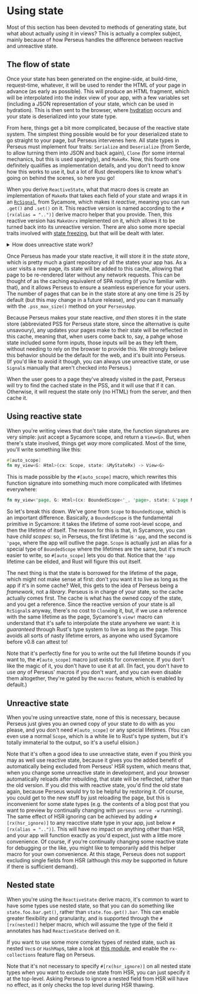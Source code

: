 # Using state

Most of this section has been devoted to methods of generating state, but what about actually *using* it in views? This is actually a complex subject, mainly because of how Perseus handles the difference between reactive and unreactive state.

## The flow of state

Once your state has been generated on the engine-side, at build-time, request-time, whatever, it will be used to render the HTML of your page in advance (as early as possible). This will produce an HTML fragment, which will be interpolated into the index view of your app, with a few variables set (including a JSON representation of your state, which can be used in hydration). This is then sent to the browser, where [hydration](:fundamentals/hydration) occurs and your state is deserialized into your state type.

From here, things get a bit more complicated, because of the reactive state system. The simplest thing possible would be for your deserialized state to go straight to your page, but Perseus intervenes here. All state types in Perseus must implement four traits: `Serialize` and `Deserialize` (from Serde, to allow turning them into JSON and back again), `Clone` (for some internal mechanics, but this is used sparingly), and `MakeRx`. Now, this fourth one definitely qualifies as implementation details, and you don't need to know how this works to use it, but a lot of Rust developers like to know what's going on behind the scenes, so here you go!

When you derive `ReactiveState`, what that macro does is create an implementation of `MakeRx` that takes each field of your state and wraps it in an [`RcSignal`](=reactive/struct.RcSignal@sycamore), from Sycamore, which makes it *reactive*, meaning you can run `.get()` and `.set()` on it. This reactive version is named according to the `#[rx(alias = "..")]` derive macro helper that you provide. Then, this reactive version has `MakeUnrx` implemented on it, which allows it to be turned back into its unreactive version. There are also some more special traits involved with [state freezing](:state/freezing), but that will be dealt with later.

<details>

<summary>How does unreactive state work?</summary>

The `MakeRx` implementation just creates a wrapper that isn't really reactive, and the `MakeUnrx` implementation just removes that wrapper. Yeah, it's that simple.

</details>

Once Perseus has made your state reactive, it will store it in the *state store*, which is pretty much a giant repository of all the states your app has. As a user visits a new page, its state will be added to this cache, allowing that page to be re-rendered later without any network requests. This can be thought of as the caching equivalent of SPA routing (if you're familiar with that), and it allows Perseus to ensure a seamless experience for your users. The number of pages that can be in the state store at any one time is 25 by default (but this may change in a future release), and you can it manually with the `.pss_max_size()` method on your `PerseusApp`.

Because Perseus makes your state reactive, *and then* stores it in the state store (abbreviated PSS for Perseus state store, since the alternative is quite unsavoury), any updates your pages make to their state will be reflected in this cache, meaning that, when users come back to, say, a pahge whose state included some form inputs, those inputs will be as they left them, without needing to rely on the browser to provide this. We strongly believe this behavior should be the default for the web, and it's built into Perseus. (If you'd like to avoid it though, you can always use unreactive state, or use `Signal`s manually that aren't checked into Perseus.)

When the user goes to a page they've already visited in the past, Perseus will try to find the cached state in the PSS, and it will use that if it can. Otherwise, it will request the state only (no HTML) from the server, and then cache it.

## Using reactive state

When you're writing views that don't take state, the function signatures are very simple: just accept a Sycamore scope, and return a `View<G>`. But, when there's state involved, things get *way* more complicated. Most of the time, you'll write something like this:

```rust
#[auto_scope]
fn my_view<G: Html>(cx: Scope, state: &MyStateRx) -> View<G>
```

This is made possible by the `#[auto_scope]` macro, which rewrites this function signature into something much more complicated with lifetimes everywhere:

```rust
fn my_view<'page, G: Html>(cx: BoundedScope<'_, 'page>, state: &'page MyStateRx) -> View<G> 
```

So let's break this down. We've gone from `Scope` to `BoundedScope`, which is an important difference. Basically, a `BoundedScope` is the fundamental primitive in Sycamore: it takes the lifetime of some root-level scope, and then the lifetime of itself. The reason for this is that, in Sycamore, you can have *child scopes*: so, in Perseus, the first lifetime is `'app`, and the second is `'page`, where the app will outlive the page. `Scope` is actually just an alias for a special type of `BoundedScope` where the lifetimes are the same, but it's much easier to write, so `#[auto_scope]` lets you do that. Notice that the `'app` lifetime can be elided, and Rust will figure this out itself.

The next thing is that the state is borrowed for the lifetime of the page, which might not make sense at first: don't you want it to live as long as the app if it's in some cache? Well, this gets to the idea of Perseus being a *framework*, not a *library*. Perseus is in charge of your state, so the cache actually comes first. The cache is what has the owned copy of the state, and you get a reference. Since the reactive version of your state is all `RcSignal`s anyway, there's no cost to `Clone`ing it, but, if we use a reference with the same lifetime as the page, Sycamore's `view!` macro can understand that it's safe to interpolate the state anywhere we want: it is *guaranteed* through Rust's type system to live as long as the page. This avoids all sorts of nasty lifetime errors, as anyone who used Sycamore before v0.8 can attest to!

Note that it's perfectly fine for you to write out the full lifetime bounds if you want to, the `#[auto_scope]` macro just exists for convenience. If you don't like the magic of it, you don't have to use it at all. (In fact, you don't have to use *any* of Perseus' macros if you don't want, and you can even disable them altogether, they're gated by the `macros` feature, which is enabled by default.)

## Unreactive state

When you're using unreactive state, none of this is necessary, because Perseus just gives you an owned copy of your state to do with as you please, and you don't need `#[auto_scope]` or any special lifetimes. (You can even use a normal `Scope`, which is a white lie to Rust's type system, but it's totally immaterial to the output, so it's a useful elision.)

Note that it's often a good idea to use unreactive state, even if you think you may as well use reactive state, because it gives you the added benefit of automatically being excluded from Perseus' HSR system, which means that, when you change some unreactive state in development, and your browser automatically reloads after rebuilding, that state will be reflected, rather than the old version. If you did this with reactive state, you'd find the old state again, because Perseus would try to be helpful by restoring it. Of course, you could get to the new stuff by just reloading the page, but this is inconvenient for some state types (e.g. the contents of a blog post that you want to preview by continually changing with `perseus serve -w` running). The same effect of HSR ignoring can be achieved by adding `#[rx(hsr_ignore)]` to any reacctive state type in your app, just below `#[rx(alias = "..")]`. This will have no impact on anything other than HSR, and your app will function exactly as you'd expect, just with a little more convenience. Of course, if you're continually changing some reactive state for debugging or the like, you might like to temporarily add this helper macro for your own convenience. At this stage, Perseus does not support excluding single fields from HSR (although this *may* be supported in future if there is sufficient demand).

## Nested state

When you're using the `ReactiveState` derive macro, it's common to want to have some types use nested state, so that you can do something like `state.foo.bar.get()`, rather than `state.foo.get().bar`. This can enable greater flexibility and granularity, and is supported through the `#[rx(nested)]` helper macro, which will assume the type of the field it annotates has had `ReactiveState` derived on it. 

If you want to use some more complex types of nested state, such as nested `Vec`s or `HashMap`s, take a look at [this module](=state/rx_collections@perseus), and enable the `rx-collections` feature flag on Perseus.

Note that it's not necessary to specify `#[rx(hsr_ignore)]` on all nested state types when you want to exclude one state from HSR, you can just specify it at the top-level. Asking Perseus to ignore a nested field from HSR will have no effect, as it only checks the top level during HSR thawing.
